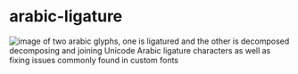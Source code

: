 # arabic-ligature
![image of two arabic glyphs, one is ligatured and the other is decomposed](https://i.imgur.com/Uf88jMd.png)
decomposing and joining Unicode Arabic ligature characters as well as fixing issues commonly found in custom fonts
